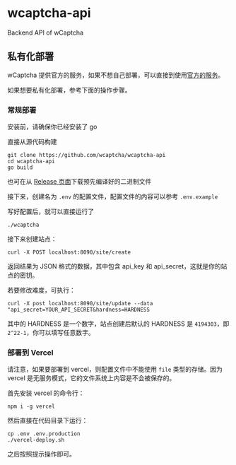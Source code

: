 # wcaptcha-api
Backend API of wCaptcha

## 私有化部署

wCaptcha 提供官方的服务，如果不想自己部署，可以直接到使用[官方的服务](https://wcaptcha.pingflash.com/)。

如果想要私有化部署，参考下面的操作步骤。

### 常规部署

安装前，请确保你已经安装了 go

直接从源代码构建
```shell
git clone https://github.com/wcaptcha/wcaptcha-api
cd wcaptcha-api
go build
```

也可在从 [Release 页面](https://github.com/wcaptcha/wcaptcha-api/releases)下载预先编译好的二进制文件

接下来，创建名为 `.env` 的配置文件，配置文件的内容可以参考 `.env.example` 

写好配置后，就可以直接运行了

```shell
./wcaptcha
```

接下来创建站点：
```shell
curl -X POST localhost:8090/site/create
```
返回结果为 JSON 格式的数据，其中包含 api_key 和 api_secret，这就是你的站点的密钥。

若要修改难度，可执行：
```shell
curl -X post localhost:8090/site/update --data "api_secret=YOUR_API_SECRET&hardness=HARDNESS
```
其中的 HARDNESS 是一个数字，站点创建后默认的 HARDNESS 是 `4194303`，即`2^22-1`，你可以填写任意数字。



### 部署到 Vercel

请注意，如果要部署到 vercel，则配置文件中不能使用 `file` 类型的存储。因为 vercel 是无服务模式，它的文件系统上内容是不会被保存的。

首先安装 vercel 的命令行：
```shell
npm i -g vercel
```

然后直接在代码目录下运行：

```shell
cp .env .env.production
./vercel-deploy.sh
```

之后按照提示操作即可。


